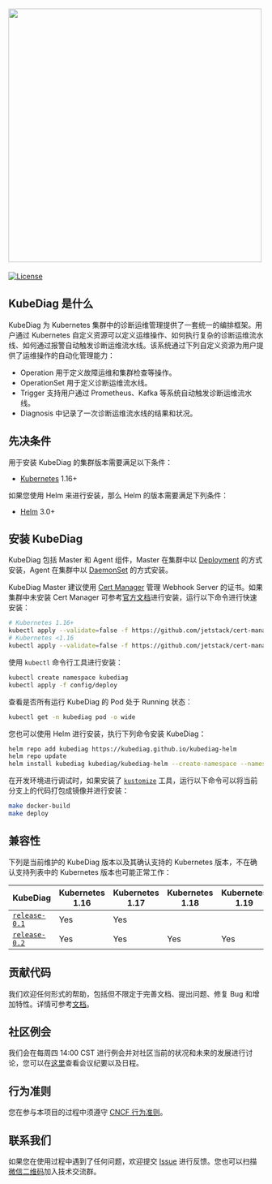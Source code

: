 # <img src="https://raw.githubusercontent.com/kubediag/kubediag/master/logo/logo_1.png" width="500">

[![License](https://img.shields.io/badge/License-Apache%202.0-blue.svg)](https://opensource.org/licenses/Apache-2.0)

## KubeDiag 是什么

KubeDiag 为 Kubernetes 集群中的诊断运维管理提供了一套统一的编排框架。用户通过 Kubernetes 自定义资源可以定义运维操作、如何执行复杂的诊断运维流水线、如何通过报警自动触发诊断运维流水线。该系统通过下列自定义资源为用户提供了运维操作的自动化管理能力：

* Operation 用于定义故障运维和集群检查等操作。
* OperationSet 用于定义诊断运维流水线。
* Trigger 支持用户通过 Prometheus、Kafka 等系统自动触发诊断运维流水线。
* Diagnosis 中记录了一次诊断运维流水线的结果和状况。

## 先决条件

用于安装 KubeDiag 的集群版本需要满足以下条件：

* [Kubernetes](https://github.com/kubernetes/kubernetes) 1.16+

如果您使用 Helm 来进行安装，那么 Helm 的版本需要满足下列条件：

* [Helm](https://github.com/helm/helm) 3.0+

## 安装 KubeDiag

KubeDiag 包括 Master 和 Agent 组件，Master 在集群中以 [Deployment](https://kubernetes.io/docs/concepts/workloads/controllers/deployment/) 的方式安装，Agent 在集群中以 [DaemonSet](https://kubernetes.io/docs/concepts/workloads/controllers/daemonset/) 的方式安装。

KubeDiag Master 建议使用 [Cert Manager](https://github.com/jetstack/cert-manager) 管理 Webhook Server 的证书。如果集群中未安装 Cert Manager 可参考[官方文档](https://cert-manager.io/docs/installation/kubernetes/)进行安装，运行以下命令进行快速安装：

```bash
# Kubernetes 1.16+
kubectl apply --validate=false -f https://github.com/jetstack/cert-manager/releases/download/v1.0.4/cert-manager.yaml
# Kubernetes <1.16
kubectl apply --validate=false -f https://github.com/jetstack/cert-manager/releases/download/v1.0.4/cert-manager-legacy.yaml
```

使用 `kubectl` 命令行工具进行安装：

```bash
kubectl create namespace kubediag
kubectl apply -f config/deploy
```

查看是否所有运行 KubeDiag 的 Pod 处于 Running 状态：

```bash
kubectl get -n kubediag pod -o wide
```

您也可以使用 Helm 进行安装，执行下列命令安装 KubeDiag：

```bash
helm repo add kubediag https://kubediag.github.io/kubediag-helm
helm repo update
helm install kubediag kubediag/kubediag-helm --create-namespace --namespace kubediag
```

在开发环境进行调试时，如果安装了 [`kustomize`](https://github.com/kubernetes-sigs/kustomize) 工具，运行以下命令可以将当前分支上的代码打包成镜像并进行安装：

```bash
make docker-build
make deploy
```

## 兼容性

下列是当前维护的 KubeDiag 版本以及其确认支持的 Kubernetes 版本，不在确认支持列表中的 Kubernetes 版本也可能正常工作：

| KubeDiag | Kubernetes 1.16 | Kubernetes 1.17 | Kubernetes 1.18 | Kubernetes 1.19 |
|-|-|-|-|-|
| [`release-0.1`](https://github.com/kubediag/kubediag/tree/release-0.1) | Yes | Yes | | |
| [`release-0.2`](https://github.com/kubediag/kubediag/tree/release-0.2) | Yes | Yes | Yes | Yes |

## 贡献代码

我们欢迎任何形式的帮助，包括但不限定于完善文档、提出问题、修复 Bug 和增加特性。详情可参考[文档](./CONTRIBUTING.md)。

## 社区例会

我们会在每周四 14:00 CST 进行例会并对社区当前的状况和未来的发展进行讨论，您可以在[这里](https://docs.google.com/document/d/1x93h0qmjPjSp_u5-P-_Xw_pkEHhH3o5vlYdXhfn1Tms/edit?usp=sharing)查看会议纪要以及日程。

## 行为准则

您在参与本项目的过程中须遵守 [CNCF 行为准则](https://github.com/cncf/foundation/blob/master/code-of-conduct.md)。

## 联系我们

如果您在使用过程中遇到了任何问题，欢迎提交 [Issue](https://github.com/kubediag/kubediag/issues) 进行反馈。您也可以扫描[微信二维码](https://kubediag.nos-eastchina1.126.net/QR%20Code.jpeg)加入技术交流群。
